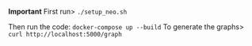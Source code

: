 **Important**
First run>
`./setup_neo.sh`

Then run the code:
`docker-compose up --build`
To generate the graphs>
` curl http://localhost:5000/graph`
